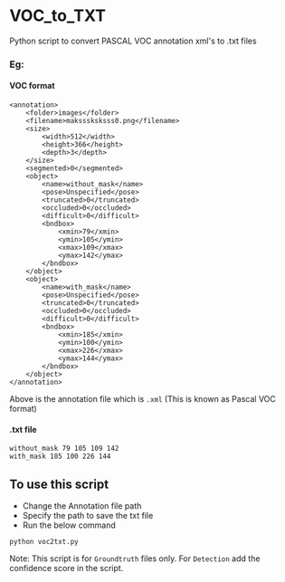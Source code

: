 # VOC_to_TXT

Python script to convert PASCAL VOC annotation xml's to .txt files

### Eg:

#### VOC format

```
<annotation>
    <folder>images</folder>
    <filename>maksssksksss0.png</filename>
    <size>
        <width>512</width>
        <height>366</height>
        <depth>3</depth>
    </size>
    <segmented>0</segmented>
    <object>
        <name>without_mask</name>
        <pose>Unspecified</pose>
        <truncated>0</truncated>
        <occluded>0</occluded>
        <difficult>0</difficult>
        <bndbox>
            <xmin>79</xmin>
            <ymin>105</ymin>
            <xmax>109</xmax>
            <ymax>142</ymax>
        </bndbox>
    </object>
    <object>
        <name>with_mask</name>
        <pose>Unspecified</pose>
        <truncated>0</truncated>
        <occluded>0</occluded>
        <difficult>0</difficult>
        <bndbox>
            <xmin>185</xmin>
            <ymin>100</ymin>
            <xmax>226</xmax>
            <ymax>144</ymax>
        </bndbox>
    </object>
</annotation>
```

Above is the annotation file which is  `.xml` (This is known as Pascal VOC format)

#### .txt file

```
without_mask 79 105 109 142
with_mask 185 100 226 144
```

## To use this script

- Change the Annotation file path
- Specify the path to save the txt file
- Run the below command

```
python voc2txt.py
```

Note: This script is for `Groundtruth` files only. For `Detection` add the confidence score in the script.
